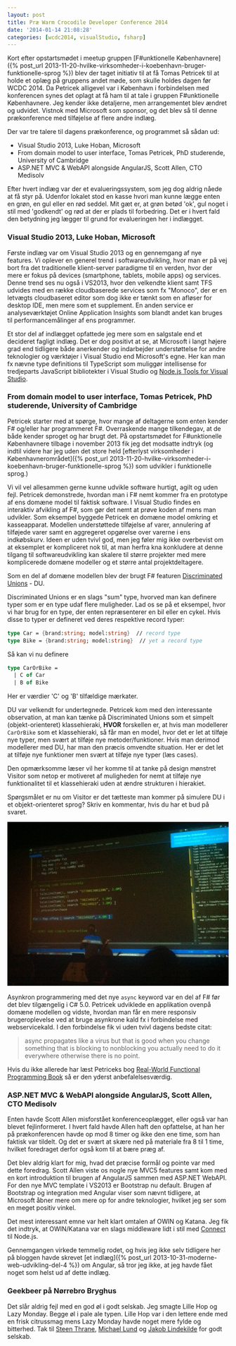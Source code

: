 ```yaml
---
layout: post
title: Præ Warm Crocodile Developer Conference 2014
date: '2014-01-14 21:08:28'
categories: [wcdc2014, visualStudio, fsharp]
---
```

Kort efter opstartsmødet i meetup gruppen [F#unktionelle Københavnere]({% post_url 2013-11-20-hvilke-virksomheder-i-koebenhavn-bruger-funktionelle-sprog %}) blev der taget initiativ til at få Tomas Petricek til at holde et oplæg på gruppens andet møde, som skulle holdes dagen før WCDC 2014. Da Petricek alligevel var i København i forbindelsen med konferencen synes det oplagt at få ham til at tale i gruppen F#unktionelle Københavnere. Jeg kender ikke detaljerne, men arrangementet blev ændret og udvidet. Vistnok med Microsoft som sponsor, og det blev så til denne prækonference med tilføjelse af flere andre indlæg. 

<!--more-->

Der var tre talere til dagens prækonference, og programmet så sådan ud:

* Visual Studio 2013, Luke Hoban, Microsoft 
* From domain model to user interface, Tomas Petricek, PhD studerende, University of Cambridge 
* ASP.NET MVC & WebAPI alongside AngularJS, Scott Allen, CTO Medisolv 

Efter hvert indlæg var der et evalueringssystem, som jeg dog aldrig nåede at få styr på. Udenfor lokalet stod en kasse hvori man kunne lægge enten en grøn, en gul eller en rød seddel. Mit gæt er, at grøn betød 'ok', gul noget i stil med 'godkendt' og rød at der er plads til forbedring. Det er i hvert fald den betydning jeg lægger til grund for evalueringen her i indlægget.

### Visual Studio 2013, Luke Hoban, Microsoft
Første indlæg var om Visual Studio 2013 og en gennemgang af nye features. Vi oplever en generel trend i softwareudvikling, hvor man er på vej bort fra det traditionelle klient-server paradigme til en verden, hvor der mere er fokus på devices (smartphone, tablets, mobile apps) og services.  Denne trend ses nu også i VS2013, hvor den velkendte klient samt TFS udvides med en række cloudbaserede services som fx "Monoco", der er en letvægts cloudbaseret editor som dog ikke er tænkt som en afløser for desktop IDE, men mere som et supplement. En anden service er analyseværktøjet Online Application Insights som blandt andet kan bruges til performancemålinger af ens programmer.

Et stor del af indlægget opfattede jeg mere som en salgstale end et decideret fagligt indlæg. Det er dog positivt at se, at Microsoft i langt højere grad end tidligere både anerkender og indarbejder understøttelse for andre teknologier og værktøjer i Visual Studio end Microsoft's egne. Her kan man fx nævne type definitions til TypeScript som muliggør intellisense for tredjeparts JavaScript bibliotekter i Visual Studio og [Node.js Tools for Visual Studio](https://nodejstools.codeplex.com/).

### From domain model to user interface, Tomas Petricek, PhD studerende, University of Cambridge

Petricek starter med at spørge, hvor mange af deltagerne som enten kender F# og/eller har programmeret F#. Overraskende mange tilkendegav, at de både kender sproget og har brugt det. På opstartsmødet for F#unktionelle Københavnere tilbage i november 2013 fik jeg det modsatte indtryk (og indtil videre har jeg uden det store held [efterlyst virksomheder i Københavnerområdet]({% post_url 2013-11-20-hvilke-virksomheder-i-koebenhavn-bruger-funktionelle-sprog %}) som udvikler i funktionelle sprog.)

Vi vil vel allesammen gerne kunne udvikle software hurtigt, agilt og uden fejl. Petricek demonstrede, hvordan man i F# nemt kommer fra en prototype af ens domæne model til faktisk software. I Visual Studio findes en interaktiv afvikling af F#, som gør det nemt at prøve koden af mens man udvikler. Som eksempel byggede Petricek en domæne model omkring et kasseapparat. Modellen understøttede tilføjelse af varer, annulering af tilføjede varer samt en aggregeret opgørelse over varerne i ens indkøbskurv. Ideen er uden tvivl god, men jeg føler mig ikke overbevist om at eksemplet er kompliceret nok til, at man herfra kna konkludere at denne tilgang til softwareudvikling kan skalere til større projekter med mere komplicerede domæne modeller og et større antal projektdeltagere.

Som en del af domæne modellen blev der brugt F# featuren [Discriminated Unions](http://msdn.microsoft.com/en-us/library/dd233226.aspx) - DU. 

Discriminated Unions er en slags "sum" type, hvorved man kan definere typer som er en type udaf flere muligheder. Lad os se på et eksempel, hvor vi har brug for en type, der enten repræsenterer en bil eller en cykel. Hvis disse to typer er defineret ved deres respektive record typer:

```fsharp
type Car = {brand:string; model:string}  // record type 
type Bike = {brand:string; model:string}  // yet a record type 
```

Så kan vi nu definere 

```fsharp
type CarOrBike = 
  | C of Car
  | B of Bike
```
  
Her er værdier 'C' og 'B' tilfældige mærkater. 

DU var velkendt for undertegnede. Petricek kom med den interessante observation, at man kan tænke på Discriminated Unions som et simpelt (objekt-orienteret) klassehieraki, __HVOR__ forskellen er, at hvis man modellerer `CarOrBike` som et klassehieraki, så får man en model, hvor det er let at tilføje nye typer, men svært at tilføje nye metoder/funktioner. Hvis man derimod modellerer med DU, har man den præcis omvendte situation. Her er det let at tilføje nye funktioner men svært at tilføje nye typer (læs cases).

Den opmærksomme læser vil her komme til at tanke på design mønstret Visitor som netop er motiveret af muligheden for nemt at tilføje nye funktionalitet til et klassehieraki uden at ændre strukturen i hierakiet. 

Spørgsmålet er nu om Visitor er det tætteste man kommer på simulere DU i et objekt-orienteret sprog? Skriv en kommentar, hvis du har et bud på svaret.

![center](/images/petricek2.jpg)

Asynkron programmering med det nye `async` keyword var en del af F# før det blev tilgængelig i C# 5.0. Petricek udviklede en applikation ovenpå domæne modellen og vidste, hvordan man får en mere responsiv brugeroplevelse ved at bruge asynkrone kald fx i forbindelse med webservicekald. I den forbindelse fik vi uden tvivl dagens bedste citat:

>	async propagates like a virus but that is good when you change something that is blocking to nonblocking you actually need to do it everywhere otherwise there is no point. 

Hvis du ikke allerede har læst Petriceks bog [Real-World Functional Programming Book](http://functional-programming.net/) så er den yderst anbefalelsesværdig.

### ASP.NET MVC & WebAPI alongside AngularJS, Scott Allen, CTO Medisolv

Enten havde Scott Allen misforstået konferenceoplægget, eller også var han blevet fejlinformeret. I hvert fald havde Allen haft den opfattelse, at han her på prækonferencen havde op mod 8 timer og ikke den ene time, som han faktisk var tildelt. Og det er svært at skære ned på materiale fra 8 til 1 time, hvilket foredraget derfor også kom til at bære præg af.

Det blev aldrig klart for mig, hvad det præcise formål og pointe var med dette foredrag. Scott Allen viste os nogle nye MVC5 features samt kom med en kort introduktion til brugen af AngularJS sammen med ASP.NET WebAPI. For den nye MVC template i VS2013 er Bootstrap nu default. Brugen af Bootstrap og integration med Angular viser som nævnt tidligere, at Microsoft åbner mere om mere op for andre teknologier, hvilket jeg ser som en meget positiv vinkel.

Det mest interessant emne var helt klart omtalen af OWIN og Katana. Jeg fik det indtryk, at OWIN/Katana var en slags middleware lidt i stil med [Connect](http://www.senchalabs.org/connect/) til Node.js. 

Gennemgangen virkede temmelig rodet, og hvis jeg ikke selv tidligere her på bloggen havde skrevet [et indlæg]({% post_url 2013-10-31-moderne-web-udvikling-del-4 %}) om Angular, så tror jeg ikke, at jeg havde fået noget som helst ud af dette indlæg.

### Geekbeer på Nørrebro Bryghus
Det slår aldrig fejl med en god øl i godt selskab. Jeg smagte Lille Hop og Lazy Monday. Begge øl i pale ale typen. Lille Hop var i den lettere ende med en frisk citrussmag mens Lazy Monday havde noget mere fylde og bitterhed. Tak til [Steen Thrane](http://www.linkedin.com/in/steentj), [Michael Lund](https://twitter.com/iCodeIT_dk) og [Jakob Lindekilde](http://www.linkedin.com/in/jakoblindekilde) for godt selskab.
